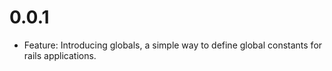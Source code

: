 # 0.0.1
  * Feature: Introducing globals, a simple way to define global constants for rails applications.
